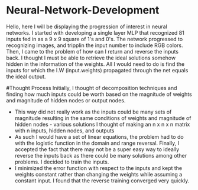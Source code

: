 # Neural-Network-Development

Hello, here I will be displaying the progression of interest in neural networks.
I started with developing a single layer MLP that recognized 81 inputs fed in as a 9 x 9 square of 1's and 0's.
The network progressed to recognizing images, and tripplin the input number to include RGB colors. Then, I came to
the problem of how can I return and reverse the inputs back. I thought I must be able to retrieve the ideal solutions
somehow hidden in the information of the weights. All I would need to do is find the inputs for which the I.W (input.weights)
propagated through the net equals the ideal output.

#Thought Process
Initially, I thought of decomposition techniques and finding how much inputs
could be worth based on the magnitude of weights and magnitude of hidden nodes or output nodes.
- This way did not really work as the inputs could be many sets of magnitude resulting in the same conditions of weights and magnitude of hidden nodes - various solutions
I thought of making an n x n x n matrix with n inputs, hidden nodes, and outputs
- As such I would have a set of linear equations, the problem had to do with the logistic function in the domain and range reversal.
Finally, I accepted the fact that there may not be a super easy way to ideally reverse the inputs back as there could be many solutions
among other problems. I decided to train the inputs.
- I minimized the error function with respect to the inputs and kept the weights constant rather than changing the weights while assuming a constant input. I found that the reverse training converged very quickly.